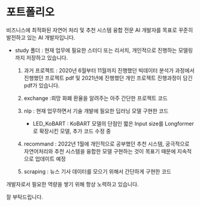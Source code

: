 # 포트폴리오

비즈니스에 최적화된 자연어 처리 및 추천 시스템 융합 전문 AI 개발자를 목표로 꾸준히 발전하고 있는 AI 개발자입니다.


* study 폴더 : 현재 업무에 필요한 스터디 또는 리서치, 개인적으로 진행하는 모델링까지 저장하고 있습니다.
    
    1. 과거 프로젝트 : 2020년 6월부터 11월까지 진행했던 빅데이터 분석가 과정에서 진행했던 프로젝트 pdf 및 2021년에 진행했던 개인 프로젝트 진행과정이 담긴 pdf가 있습니다.
    
    2. exchange :희망 화폐 환율을 알려주는 아주 간단한 프로젝트 코드
    
    3. nlp : 현재 업무하면서 기술 개발에 필요한 딥러닝 모델 구현한 코드
        - LED_KoBART : KoBART 모델의 단점인 짧은 Input size를 Longformer로 확장시킨 모델, 추가 코드 수정 중

    4. recommand : 2022년 1월에 개인적으로 공부했던 추천 시스템, 궁극적으로 자연어처리와 추천 시스템을 융합한 모델 구현하는 것이 목표기 때문에 지속적으로 업데이트 예정

    5. scraping : 뉴스 기사 데이터를 모으기 위해서 간단하게 구현한 코드


개발자로서 필요한 역량을 쌓기 위해 항상 노력하고 있습니다.

잘 부탁드립니다.
